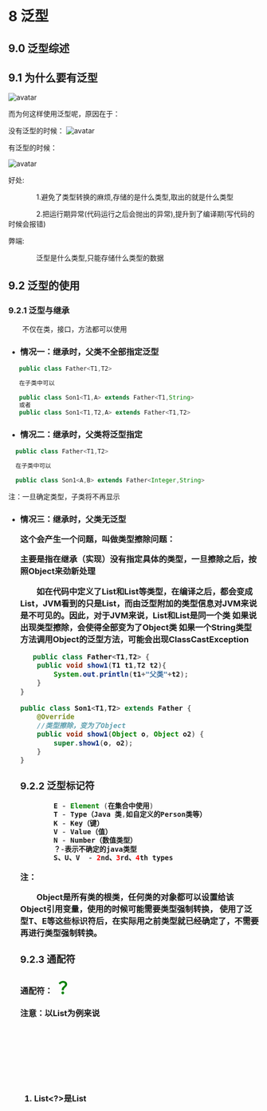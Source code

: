 # 8 泛型

## 9.0 泛型综述



## 9.1 为什么要有泛型

![avatar](./assets/8-1.jpg)

而为何这样使用泛型呢，原因在于：

没有泛型的时候：
![avatar](./assets/8-2.jpg)

有泛型的时候：

![avatar](./assets/8-3.jpg)

好处: 

&emsp;&emsp;&emsp;&emsp;1.避免了类型转换的麻烦,存储的是什么类型,取出的就是什么类型

&emsp;&emsp;&emsp;&emsp;2.把运行期异常(代码运行之后会抛出的异常),提升到了编译期(写代码的时候会报错)

弊端:    

&emsp;&emsp;&emsp;&emsp;泛型是什么类型,只能存储什么类型的数据


## 9.2 泛型的使用

### 9.2.1 泛型与继承

&emsp;&emsp;不仅在类，接口，方法都可以使用

* <h3>情况一：继承时，父类不全部指定泛型
   
```java
   public class Father<T1,T2>

   在子类中可以

   public class Son1<T1,A> extends Father<T1,String>
   或者
   public class Son1<T1,T2,A> extends Father<T1,T2>
```
  
* <h3>情况二：继承时，父类将泛型指定

 ```java
   public class Father<T1,T2>

   在子类中可以

   public class Son1<A,B> extends Father<Integer,String>
``` 
注：一旦确定类型，子类将不再显示

* <h3>情况三：继承时，父类无泛型

   这个会产生一个问题，叫做类型擦除问题：

   主要是指在继承（实现）没有指定具体的类型，一旦擦除之后，按照Object来劲新处理
   
   &emsp;&emsp;如在代码中定义了List<Object>和List<String>等类型，在编译之后，都会变成List，JVM看到的只是List，而由泛型附加的类型信息对JVM来说是不可见的。因此，对于JVM来说，List<Object>和List<String>是同一个类
   如果说出现类型擦除，会使得全部变为了Object类
   如果一个String类型方法调用Object的泛型方法，可能会出现ClassCastException

```java
   public class Father<T1,T2> {
    public void show1(T1 t1,T2 t2){
        System.out.println(t1+"父类"+t2);
    }
}

public class Son1<T1,T2> extends Father {
    @Override
    //类型擦除，变为了Object
    public void show1(Object o, Object o2) {
        super.show1(o, o2);
    }
}
```
### 9.2.2 泛型标记符

```java
        E - Element (在集合中使用)
        T - Type（Java 类,如自定义的Person类等）
        K - Key（键）
        V - Value（值）
        N - Number（数值类型）
        ？-表示不确定的java类型
        S、U、V  - 2nd、3rd、4th types
```
注：

&emsp;&emsp;Object是所有类的根类，任何类的对象都可以设置给该Object引用变量，使用的时候可能需要类型强制转换，
使用了泛型T、E等这些标识符后，在实际用之前类型就已经确定了，不需要再进行类型强制转换。

### 9.2.3 通配符

通配符： <font color=green size="6">？</font>

注意：以List为例来说

1. List<?>是List<Object>和List<String>等等所有确定类型的父类
2. 读取List<?>的对象永远是安全的，写入list中的元素不行，我们不知道这个元素的类型是什么，但是null例外

![avatar](./assets/8-4.jpg)

那么们对于有限制的通配符，主要是分为了两类：

* <? extends Number>只允许泛型为Number及Number子类的引用调用
* <? super Number>只允许泛型为Number及Number父类的引用调用


### 9.2.4 自定义泛型

自定义泛型主要是可以在内部使用这个泛型

* 自定义泛型类
* 自定义泛型接口
* 自定义泛型方法

#### 9.2.4.1 定义和使用泛型的类
修饰符 class 类名<代表泛型的变量> { }  <font color=red>在使用时需要确定泛型的类型</font>

```java
public class Generic<T> {
    private T name;
    public Generic(T name){
       this.name=name;
    }
    public Generic() { }
    public T getName() {
        return name;
    }
    public void setName(T name) {
        this.name = name;
    }
    @Override
    public String toString() {
        return "Generic{" +
                "name=" + name +
                '}';
    }
}

public class Test {
    public static void main(String[] args) {
        Generic<String> g1 = new Generic<String>();
        g1.setName("12");
        String name = g1.getName();
        System.out.println(name);
    }
}
```
注：

1. 在创建实例的时候，一旦确定泛型，那么setName()也就可以确定

#### 9.2.4.2 定义和使用泛型的方法
定义含有泛型的方法:泛型定义在方法的修饰符和返回值类型之间

```java
    格式:
        修饰符 <泛型> 返回值类型 方法名(参数列表(使用泛型)){
            方法体;
        }
    含有泛型的方法,在调用方法的时候确定泛型的数据类型
    传递什么类型的参数,泛型就是什么类型
``` 

```java
public class GenericMethod {
    public <T> T method(T name){
        return name;
    }
    public static <T> void method1(T name){
        System.out.println(name);
    }
}

public class Test {
    public static void main(String[] args) {
        GenericMethod gm = new GenericMethod();
        //一旦通过这个确定泛型，那么最后也可以确定泛型
        Integer method = gm.method(45);
        String fanxing = gm.method("fanxing");
    }
}
```

#### 9.2.4.3 定义和使用泛型接口

* 定义类时确定泛型的类型

```java 
定义接口类
    public interface Iterator<E> {
        语句
    }
定义实现类
public class 实现类 implements 接口<泛型类型> {
        重写}
定义测试类
对实现类构建对象
``` 

```java
public interface DefinedG<T> {
    void method(T t);
}

public class DefinedGImpl implements DefinedG<String> {
    @Override
    public void method(String s) {
        System.out.println(s);
    }
}

public class Test {
    public static void main(String[] args) {
        DefinedGImpl d = new DefinedGImpl();
        d.method("wang");
    }
}

```

* 定义类时不确定泛型的类型

```java
定义接口类
    public interface Iterator<E> {
        语句
    }
定义实现类
    public class 实现类<E> implements 接口<E> {
        重写}
定义测试类
对实现类构建对象(注意，在创建对象的时候一定要确定泛型的类型 

``` 

```java

public interface UnDefinedG<T> {
    void method(T t);
}

public class UnDefinedGImpel<T> implements UnDefinedG<T>{
    @Override
    public void method(T t) {
        System.out.println(t);
    }
}

public class Test01 {
    public static void main(String[] args) {
        UnDefinedGImpel<Integer> um = new UnDefinedGImpel<>();
        um.method(123);
    }
}

```

### 9.2.5 List与原始List的区别

* List<Object> 与 List 原始类型之间的区别？

&emsp;&emsp;原始类型和带泛型参数类型 <Object> 之间的主要区别是在编译时编译器不会对原始类型进行类型安全检查，却会对带参数的类型进行检查，通过使用 Object 作为类型可以告知编译器该方法可以接受任何类型的对象（比如 String 或 Integer）。但却不能把 List<String> 传递给接受 List<Object> 的方法，因为会产生编译错误。

* List<Object> 与 List<?> 类型之间的区别？

&emsp;&emsp; List<?> 是一个未知类型的 List，而 List<Object> 其实是任意类型的 List，我们可以把 List<String>、List<Integer> 赋值给 List<?>，却不能把 List<String> 赋值给 List<Object>。譬如：

![avatar](./assets/8-5.jpg)
 
* List<? extends T>和List <? super T>之间有什么区别？

（有时面试官会用这个问题来评估你对泛型的理解，而不是直接问你什么是限定通配符和非限定通配符）

这两个 List 的声明都是限定通配符的例子，List<? extends T> 可以接受任何继承自 T 的类型的 List，而 List<? super T> 可以接受任何 T 的父类构成的 List。例如 List<? extends Number> 可以接受 List<Integer> 或 List<Float>。Java 容器类的实现中有很多这种用法如Collections

*  <T extends E> 和 <? extends E> 有什么区别？

它们用的地方不一样，
<T extends E> 定义类型参数，声明一个类型参数 T，可放在泛型类定义中类口/接口后面、泛型方法返回值前面。 
<? extends E> 实例化类型参数，用于实例化泛型变量中的类型参数，只是这个具体类型是未知的， 
public void addAll(Bean<? extends E> c)
public <T extends  E> void addAll(Bean<T> c)

* List<String> 与 List<Object> 的关系和区别？

这两个东西没有关系只有区别。
因为也许很多人认为 String 是 Object 的子类，所以 List<String> 应当可以用在需要 List<Object> 的地方，但是事实并非如此，泛型类型之间不具备泛型参数类型的继承关系，所以 List<String> 和 List<Object> 没有关系，无法转换。


